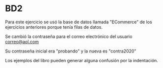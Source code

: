 # BD2
Para este ejercicio se usó la base de datos llamada "ECommerce" de los ejercicios anteriores porque tenía filas de datos.

Se cambió la contraseña para el correo electrónico del usuario correo@aol.com

Su contraseña inicial era "probando" y la nueva es "contra2020"

Los ejemplos del libro pueden generar alguna confusión por la indentación.  
